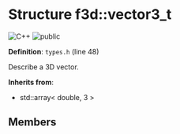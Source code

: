 # Structure f3d::vector3\_t

![][C++]
![][public]

**Definition**: `types.h` (line 48)



Describe a 3D vector.

**Inherits from**:

* std::array\< double, 3 \>

## Members

[public]: https://img.shields.io/badge/-public-brightgreen (public)
[C++]: https://img.shields.io/badge/language-C%2B%2B-blue (C++)
[protected]: https://img.shields.io/badge/-protected-yellow (protected)
[const]: https://img.shields.io/badge/-const-lightblue (const)
[static]: https://img.shields.io/badge/-static-lightgrey (static)
[private]: https://img.shields.io/badge/-private-red (private)